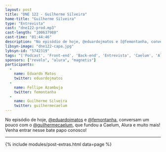 ```yaml
---
layout: post
title: "DNE 122 - Guilherme Silveira"
home-title: "Guilherme Silveira"
type: "Entrevista"
cast: "dne122-prod.mp3"
cast-length: "100637988"
cast-time: "01:44:46"
description: "No episódio de hoje, @eduardojmatos e [@femontanha, conversam um pouco com o  @guilhermecaelum, que fundou a Caelum, Alura e muito mais! Venha entrar nesse bate papo conosco!"
libsyn-image: "dne122-capa.jpg"
lybsyn-id: "5742319"
tags: "['Podcast', 'Front-end', 'Back-end', 'Entrevista', 'Caelum', 'Alura']"
sponsors: ["revelo", "alura", "magnetis"]
participants:
  -
    name: Eduardo Matos
    twitter: eduardojmatos
  -
    name: Fellipe Azambuja
    twitter: femontanha
  -
    name: Guilherme Silveira
    twitter: guilhermecaelum
---
```


No episódio de hoje, [@eduardojmatos](http://twitter.com/eduardojmatos) e [@femontanha](https://twitter.com/femontanha), conversam um pouco com o  [@guilhermecaelum](https://twitter.com/guilhermecaelum), que fundou a Caelum, Alura e muito mais! Venha entrar nesse bate papo conosco!

---

{% include modules/post-extras.html data=page %}
